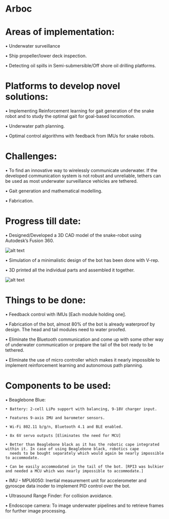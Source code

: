 # Arboc
# Areas of implementation:
  •	Underwater surveillance
  
  •	Ship propeller/lower deck inspection.
  
  •	Detecting oil spills in Semi-submersible/Off shore oil drilling platforms. 
# Platforms to develop novel solutions:
  •	Implementing Reinforcement learning for gait generation of the snake robot and to study the optimal gait for goal-based locomotion.
  
  •	Underwater path planning.
  
  •	Optimal control algorithms with feedback from IMUs for snake robots.
# Challenges:
  •	To find an innovative way to wirelessly communicate underwater. If the developed communication system is not robust and unreliable,
  tethers can be used as most underwater surveillance vehicles are tethered.
  
  •	Gait generation and mathematical modelling.
  
  •	Fabrication.
# Progress till date:
  •	Designed/Developed a 3D CAD model of the snake-robot using Autodesk’s Fusion 360.
  
  ![alt text](https://github.com/imsenthur/Arboc/blob/master/CADmodel.png)
  
  •	Simulation of a minimalistic design of the bot has been done with V-rep.
  
  •	3D printed all the individual parts and assembled it together.
  
  ![alt text](https://github.com/imsenthur/Arboc/blob/master/Gaits.png)
  
# Things to be done:
  •	Feedback control with IMUs [Each module holding one].

  •	Fabrication of the bot, almost 80% of the bot is already waterproof by design. The head and tail modules need to water proofed.

  •	Eliminate the Bluetooth communication and come up with some other way of underwater communication or prepare the tail of the bot
    ready to be tethered.

  •	Eliminate the use of micro controller which makes it nearly impossible to implement reinforcement learning and autonomous path planning.
  
# Components to be used:
  •	Beaglebone Blue:
  
    • Battery: 2-cell LiPo support with balancing, 9-18V charger input.
  
    • Features 9-axis IMU and barometer sensors.
    
    • Wi-Fi 802.11 b/g/n, Bluetooth 4.1 and BLE enabled.
    
    • 8x 6V servo outputs [Eliminates the need for MCU]
    
    • Better than Beaglebone black as it has the robotic cape integrated within it. In case of using Beaglebone black, robotics cape 
      needs to be bought separately which would again be nearly impossible to accommodate.
    
    • Can be easily accommodated in the tail of the bot. [RPI3 was bulkier and needed a MCU which was nearly impossible to accommodate.]
    
  •	IMU - MPU6050: Inertial measurement unit for accelerometer and gyroscpe data inoder to implement PID control over the bot. 
  
  •	Ultrasound Range Finder: For collision avoidance.
  
  •	Endoscope camera: To image underwater pipelines and to retrieve frames for further image processing.

  

